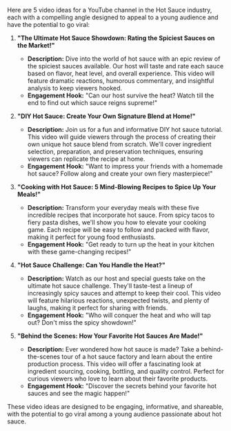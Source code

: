 Here are 5 video ideas for a YouTube channel in the Hot Sauce industry, each with a compelling angle designed to appeal to a young audience and have the potential to go viral:

1. **"The Ultimate Hot Sauce Showdown: Rating the Spiciest Sauces on the Market!"**
   - **Description:** Dive into the world of hot sauce with an epic review of the spiciest sauces available. Our host will taste and rate each sauce based on flavor, heat level, and overall experience. This video will feature dramatic reactions, humorous commentary, and insightful analysis to keep viewers hooked. 
   - **Engagement Hook:** "Can our host survive the heat? Watch till the end to find out which sauce reigns supreme!"

2. **"DIY Hot Sauce: Create Your Own Signature Blend at Home!"**
   - **Description:** Join us for a fun and informative DIY hot sauce tutorial. This video will guide viewers through the process of creating their own unique hot sauce blend from scratch. We'll cover ingredient selection, preparation, and preservation techniques, ensuring viewers can replicate the recipe at home.
   - **Engagement Hook:** "Want to impress your friends with a homemade hot sauce? Follow along and create your own fiery masterpiece!"

3. **"Cooking with Hot Sauce: 5 Mind-Blowing Recipes to Spice Up Your Meals!"**
   - **Description:** Transform your everyday meals with these five incredible recipes that incorporate hot sauce. From spicy tacos to fiery pasta dishes, we'll show you how to elevate your cooking game. Each recipe will be easy to follow and packed with flavor, making it perfect for young food enthusiasts.
   - **Engagement Hook:** "Get ready to turn up the heat in your kitchen with these game-changing recipes!"

4. **"Hot Sauce Challenge: Can You Handle the Heat?"**
   - **Description:** Watch as our host and special guests take on the ultimate hot sauce challenge. They'll taste-test a lineup of increasingly spicy sauces and attempt to keep their cool. This video will feature hilarious reactions, unexpected twists, and plenty of laughs, making it perfect for sharing with friends.
   - **Engagement Hook:** "Who will conquer the heat and who will tap out? Don't miss the spicy showdown!"

5. **"Behind the Scenes: How Your Favorite Hot Sauces Are Made!"**
   - **Description:** Ever wondered how hot sauce is made? Take a behind-the-scenes tour of a hot sauce factory and learn about the entire production process. This video will offer a fascinating look at ingredient sourcing, cooking, bottling, and quality control. Perfect for curious viewers who love to learn about their favorite products.
   - **Engagement Hook:** "Discover the secrets behind your favorite hot sauces and see the magic happen!"

These video ideas are designed to be engaging, informative, and shareable, with the potential to go viral among a young audience passionate about hot sauce.